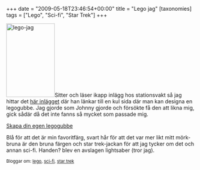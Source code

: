 +++
date = "2009-05-18T23:46:54+00:00"
title = "Lego jag"
[taxonomies]
tags = ["Lego", "Sci-fi", "Star Trek"]
+++

[<img class="alignleft size-medium wp-image-126" title="lego-jag" src="/images/2009/05/lego-jag-198x300.png" alt="lego-jag" width="129" height="196" />][1]Sitter och läser ikapp inlägg hos stationsvakt så jag hittar det [här inlägget][2] där han länkar till en kul sida där man kan designa en legogubbe. Jag gjorde som <span class="entry-author-name">Johnny gjorde och försökte få den att likna mig, gick sådär då det inte fanns så mycket som passade mig.</span>

<span class="entry-author-name"><a href="https://web.archive.org/web/20090717095133/http://www.reasonablyclever.com/mm2/mini2.swf">Skapa din egen legogubbe</a></span>

<span class="entry-author-name">Blå för att det är min favoritfärg, svart hår för att det var mer likt mitt mörk-bruna är den bruna färgen och star trek-jackan för att jag tycker om det och annan sci-fi. Handen? blev en avslagen lightsaber (tror jag).</span>

<small> <p class='technorati-tags'>
  Bloggar om: <a class='technorati-link' href='http://bloggar.se/om/lego' rel='tag' target='_self'>lego</a>, <a class='technorati-link' href='http://bloggar.se/om/sci-fi' rel='tag' target='_self'>sci-fi</a>, <a class='technorati-link' href='http://bloggar.se/om/star+trek' rel='tag' target='_self'>star trek</a>
</p></small>

 [1]: /images/2009/05/lego-jag.png
 [2]: http://stationsvakt.blogspot.com/2009/05/lego-gubba-dig.html
